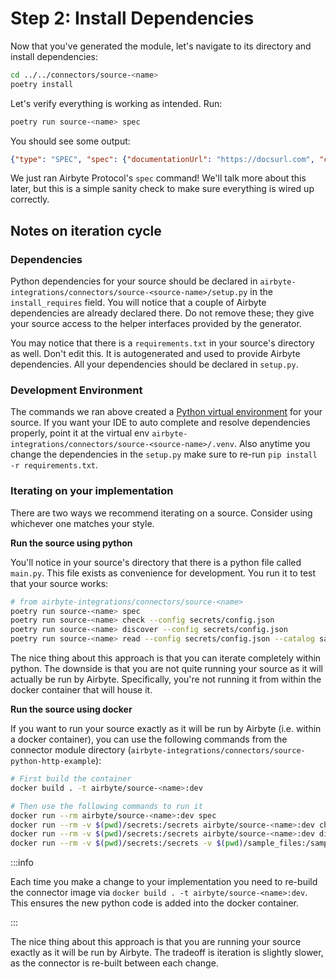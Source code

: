 # Step 2: Install Dependencies

Now that you've generated the module, let's navigate to its directory and install dependencies:

```bash
cd ../../connectors/source-<name>
poetry install
```

Let's verify everything is working as intended. Run:

```bash
poetry run source-<name> spec
```

You should see some output:

```json
{"type": "SPEC", "spec": {"documentationUrl": "https://docsurl.com", "connectionSpecification": {"$schema": "http://json-schema.org/draft-07/schema#", "title": "Python Http Tutorial Spec", "type": "object", "required": ["TODO"], "properties": {"TODO: This schema defines the configuration required for the source. This usually involves metadata such as database and/or authentication information.": {"type": "string", "description": "describe me"}}}}}
```

We just ran Airbyte Protocol's `spec` command! We'll talk more about this later, but this is a
simple sanity check to make sure everything is wired up correctly.

## Notes on iteration cycle

### Dependencies

Python dependencies for your source should be declared in
`airbyte-integrations/connectors/source-<source-name>/setup.py` in the `install_requires` field. You
will notice that a couple of Airbyte dependencies are already declared there. Do not remove these;
they give your source access to the helper interfaces provided by the generator.

You may notice that there is a `requirements.txt` in your source's directory as well. Don't edit
this. It is autogenerated and used to provide Airbyte dependencies. All your dependencies should be
declared in `setup.py`.

### Development Environment

The commands we ran above created a
[Python virtual environment](https://docs.python.org/3/tutorial/venv.html) for your source. If you
want your IDE to auto complete and resolve dependencies properly, point it at the virtual env
`airbyte-integrations/connectors/source-<source-name>/.venv`. Also anytime you change the
dependencies in the `setup.py` make sure to re-run `pip install -r requirements.txt`.

### Iterating on your implementation

There are two ways we recommend iterating on a source. Consider using whichever one matches your
style.

**Run the source using python**

You'll notice in your source's directory that there is a python file called `main.py`. This file
exists as convenience for development. You run it to test that your source works:

```bash
# from airbyte-integrations/connectors/source-<name>
poetry run source-<name> spec
poetry run source-<name> check --config secrets/config.json
poetry run source-<name> discover --config secrets/config.json
poetry run source-<name> read --config secrets/config.json --catalog sample_files/configured_catalog.json
```

The nice thing about this approach is that you can iterate completely within python. The downside is
that you are not quite running your source as it will actually be run by Airbyte. Specifically,
you're not running it from within the docker container that will house it.

**Run the source using docker**

If you want to run your source exactly as it will be run by Airbyte \(i.e. within a docker
container\), you can use the following commands from the connector module directory
\(`airbyte-integrations/connectors/source-python-http-example`\):

```bash
# First build the container
docker build . -t airbyte/source-<name>:dev

# Then use the following commands to run it
docker run --rm airbyte/source-<name>:dev spec
docker run --rm -v $(pwd)/secrets:/secrets airbyte/source-<name>:dev check --config /secrets/config.json
docker run --rm -v $(pwd)/secrets:/secrets airbyte/source-<name>:dev discover --config /secrets/config.json
docker run --rm -v $(pwd)/secrets:/secrets -v $(pwd)/sample_files:/sample_files airbyte/source-<name>:dev read --config /secrets/config.json --catalog /sample_files/configured_catalog.json
```

:::info

Each time you make a change to your implementation you need to re-build the connector image
via `docker build . -t airbyte/source-<name>:dev`. This ensures the new python code is added into
the docker container.

:::

The nice thing about this approach is that you are running your source exactly as it will be run by
Airbyte. The tradeoff is iteration is slightly slower, as the connector is re-built between each
change.

